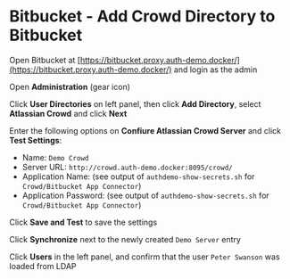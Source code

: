 # Bitbucket - Add Crowd Directory to Bitbucket

Open Bitbucket at [https://bitbucket.proxy.auth-demo.docker/](https://bitbucket.proxy.auth-demo.docker/) and login as the admin

Open **Administration** (gear icon)

Click **User Directories** on left panel, then click **Add Directory**, select **Atlassian Crowd** and click **Next**

Enter the following options on **Confiure Atlassian Crowd Server** and click **Test Settings**:

* Name: `Demo Crowd`
* Server URL: `http://crowd.auth-demo.docker:8095/crowd/`
* Application Name: (see output of `authdemo-show-secrets.sh` for `Crowd/Bitbucket App Connector`)
* Application Password: (see output of `authdemo-show-secrets.sh` for `Crowd/Bitbucket App Connector`)

Click **Save and Test** to save the settings

Click **Synchronize** next to the newly created `Demo Server` entry

Click **Users** in the left panel, and confirm that the user `Peter Swanson` was loaded from LDAP
